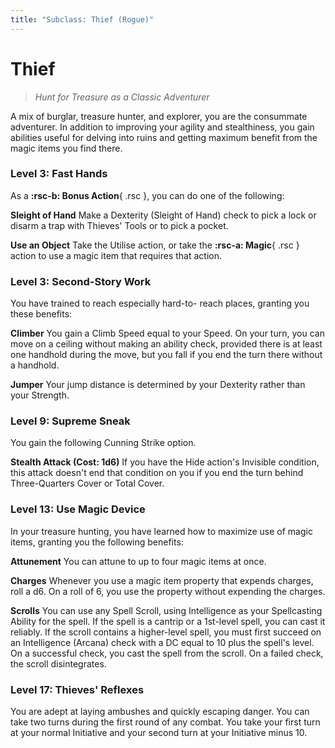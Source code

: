 ```yaml
---
title: "Subclass: Thief (Rogue)"
---
```


<p style="display:none">
Hunt for Treasure as a Classic Adventurer
</p>

# Thief

> *Hunt for Treasure as a Classic Adventurer*

A mix of burglar, treasure hunter, and explorer, you are the consummate adventurer. In addition to improving your agility and stealthiness, you gain abilities useful for delving into ruins and getting maximum benefit from the magic items you find there.

### Level 3: Fast Hands

As a **:rsc-b: Bonus Action**{ .rsc }, you can do one of the following:

**Sleight of Hand**  Make a Dexterity (Sleight of Hand) check to pick a lock or disarm a trap with Thieves' Tools or to pick a pocket.

**Use an Object**  Take the Utilise action, or take the **:rsc-a: Magic**{ .rsc } action to use a magic item that requires that action.

### Level 3: Second-Story Work

You have trained to reach especially hard-to- reach places, granting you these benefits:

**Climber**  You gain a Climb Speed equal to your Speed. On your turn, you can move on a ceiling without making an ability check, provided there is at least one handhold during the move, but you fall if you end the turn there without a handhold.

**Jumper**  Your jump distance is determined by your Dexterity rather than your Strength.

### Level 9: Supreme Sneak

You gain the following Cunning Strike option.

**Stealth Attack (Cost: 1d6)**  If you have the Hide action's Invisible condition, this attack doesn't end that condition on you if you end the turn behind Three-Quarters Cover or Total Cover.
 
### Level 13: Use Magic Device

In your treasure hunting, you have learned how to maximize use of magic items, granting you the following benefits:

**Attunement**  You can attune to up to four magic items at once.

**Charges**  Whenever you use a magic item property that expends charges, roll a d6. On a roll of 6, you use the property without expending the charges.

**Scrolls**  You can use any Spell Scroll, using Intelligence as your Spellcasting Ability for the spell. If the spell is a cantrip or a 1st-level spell, you can cast it reliably. If the scroll contains a higher-level spell, you must first succeed on an Intelligence (Arcana) check with a DC equal to 10 plus the spell's level. On a successful check, you cast the spell from the scroll. On a failed check, the scroll disintegrates.

### Level 17: Thieves' Reflexes

You are adept at laying ambushes and quickly escaping danger. You can take two turns during the first round of any combat. You take your first turn at your normal Initiative and your second turn at your Initiative minus 10.
 
